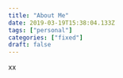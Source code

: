 ```yaml
---
title: "About Me"
date: 2019-03-19T15:38:04.133Z
tags: ["personal"]
categories: ["fixed"]
draft: false
---
```


xx